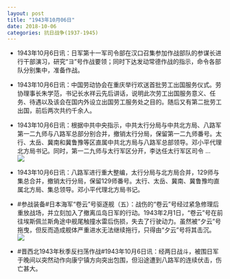 ```yaml
---
layout: post
title: "1943年10月06日"
date: 2018-10-06
categories: 抗日战争(1937-1945)
---
```


<meta name="referrer" content="no-referrer" />

- 1943年10月6日讯：日军第十一军司令部在汉口召集参加作战部队的参谋长进行干部演习，研究“ヨ”号作战要领；同时下达发动常德作战的指示，命令各部队分别集中，准备作战。 

- 1943年10月6日讯：中国劳动协会在重庆举行欢送首批劳工出国服务仪式。劳协理事长朱学范，书记长水祥云先后讲话，说明此次劳工出国服务意义、任务、待遇以及该会在国内外设立出国劳工服务处之目的。随后又有第二批劳工出国，前后两次共约千余人。 

- 1943年10月6日讯：根据中共中央指示，中共太行分局与中共北方局、八路军第一二九师与八路军总部分别合并，撤销太行分局，保留第一二九师番号。太行、太岳、冀南和冀鲁豫等区直属中共北方局与八路军总部领导。邓小平代理北方局书记。同时，第一二九师与太行军区分开，李达任太行军区司令 ... <br/><img src="https://wx4.sinaimg.cn/large/aca367d8ly1fvynq8ixazj20c80cwdfz.jpg" />

- 1943年10月6日讯：八路军进行重大整编，太行分局与北方局合并，129师与集总合并，撤销太行分局，保留129师番号。太行、太岳、冀南、冀鲁豫均直属北方局、集总领导。邓小平代理北方局书记。 

- #参战装备#日本海军“卷云”号驱逐舰（五）：战伤的“卷云”号经过紧急修理后重放战场，并立刻加入了撤离瓜岛日军的行动。1943年2月1日，“卷云”号在前往埃斯佩兰斯角途中舰尾触撞水雷后伤损，失去了行驶动力。虽然被“夕云”号拖曳，但反而造成舰体严重进水无法继续拖行，只得由“夕云”号将其击沉。 <br/><img src="https://wx2.sinaimg.cn/large/aca367d8ly1fvy9v1ywvrj21hc0ry14p.jpg" />

- #晋西北1943年秋季反扫荡作战#1943年10月6日讯：经两日战斗，被围日军于晚间以突然动作向康宁镇方向突出包围，但沿途遭到八路军的连续伏击，伤亡甚大。 

